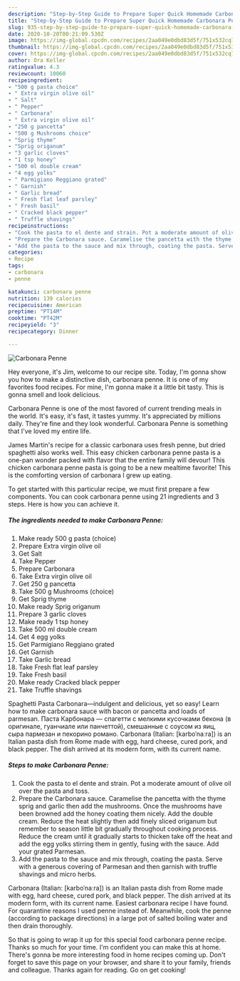 ```yaml
---
description: "Step-by-Step Guide to Prepare Super Quick Homemade Carbonara Penne"
title: "Step-by-Step Guide to Prepare Super Quick Homemade Carbonara Penne"
slug: 935-step-by-step-guide-to-prepare-super-quick-homemade-carbonara-penne
date: 2020-10-20T00:21:09.530Z
image: https://img-global.cpcdn.com/recipes/2aa049e0dbd83d5f/751x532cq70/carbonara-penne-recipe-main-photo.jpg
thumbnail: https://img-global.cpcdn.com/recipes/2aa049e0dbd83d5f/751x532cq70/carbonara-penne-recipe-main-photo.jpg
cover: https://img-global.cpcdn.com/recipes/2aa049e0dbd83d5f/751x532cq70/carbonara-penne-recipe-main-photo.jpg
author: Ora Keller
ratingvalue: 4.3
reviewcount: 10060
recipeingredient:
- "500 g pasta choice"
- " Extra virgin olive oil"
- " Salt"
- " Pepper"
- " Carbonara"
- " Extra virgin olive oil"
- "250 g pancetta"
- "500 g Mushrooms choice"
- "Sprig thyme"
- "Sprig origanum"
- "3 garlic cloves"
- "1 tsp honey"
- "500 ml double cream"
- "4 egg yolks"
- " Parmigiano Reggiano grated"
- " Garnish"
- " Garlic bread"
- " Fresh flat leaf parsley"
- " Fresh basil"
- " Cracked black pepper"
- " Truffle shavings"
recipeinstructions:
- "Cook the pasta to el dente and strain. Pot a moderate amount of olive oil over the pasta and toss."
- "Prepare the Carbonara sauce. Caramelise the pancetta with the thyme sprig and garlic then add the mushrooms. Once the mushrooms have been browned add the honey coating them nicely. Add the double cream. Reduce the heat slightly then add finely sliced origanum but remember to season little bit gradually throughout cooking process. Reduce the cream until it gradually starts to thicken take off the heat and add the egg yolks stirring them in gently, fusing with the sauce. Add your grated Parmesan."
- "Add the pasta to the sauce and mix through, coating the pasta. Serve with a generous covering of Parmesan and then garnish with truffle shavings and micro herbs."
categories:
- Recipe
tags:
- carbonara
- penne

katakunci: carbonara penne 
nutrition: 139 calories
recipecuisine: American
preptime: "PT14M"
cooktime: "PT42M"
recipeyield: "3"
recipecategory: Dinner

---
```



![Carbonara Penne](https://img-global.cpcdn.com/recipes/2aa049e0dbd83d5f/751x532cq70/carbonara-penne-recipe-main-photo.jpg)

Hey everyone, it's Jim, welcome to our recipe site. Today, I'm gonna show you how to make a distinctive dish, carbonara penne. It is one of my favorites food recipes. For mine, I'm gonna make it a little bit tasty. This is gonna smell and look delicious.

Carbonara Penne is one of the most favored of current trending meals in the world. It's easy, it's fast, it tastes yummy. It's appreciated by millions daily. They're fine and they look wonderful. Carbonara Penne is something that I've loved my entire life.

James Martin&#39;s recipe for a classic carbonara uses fresh penne, but dried spaghetti also works well. This easy chicken carbonara penne pasta is a one-pan wonder packed with flavor that the entire family will devour! This chicken carbonara penne pasta is going to be a new mealtime favorite! This is the comforting version of carbonara I grew up eating.


To get started with this particular recipe, we must first prepare a few components. You can cook carbonara penne using 21 ingredients and 3 steps. Here is how you can achieve it.

<!--inarticleads1-->

##### The ingredients needed to make Carbonara Penne:

1. Make ready 500 g pasta (choice)
1. Prepare  Extra virgin olive oil
1. Get  Salt
1. Take  Pepper
1. Prepare  Carbonara
1. Take  Extra virgin olive oil
1. Get 250 g pancetta
1. Take 500 g Mushrooms (choice)
1. Get Sprig thyme
1. Make ready Sprig origanum
1. Prepare 3 garlic cloves
1. Make ready 1 tsp honey
1. Take 500 ml double cream
1. Get 4 egg yolks
1. Get  Parmigiano Reggiano grated
1. Get  Garnish
1. Take  Garlic bread
1. Take  Fresh flat leaf parsley
1. Take  Fresh basil
1. Make ready  Cracked black pepper
1. Take  Truffle shavings


Spaghetti Pasta Carbonara—indulgent and delicious, yet so easy! Learn how to make carbonara sauce with bacon or pancetta and loads of parmesan. Паста Карбонара — спагетти с мелкими кусочками бекона (в оригинале, гуанчиале или панчеттой), смешанные с соусом из яиц, сыра пармезан и пекорино романо. Carbonara (Italian: [karboˈnaːra]) is an Italian pasta dish from Rome made with egg, hard cheese, cured pork, and black pepper. The dish arrived at its modern form, with its current name. 

<!--inarticleads2-->

##### Steps to make Carbonara Penne:

1. Cook the pasta to el dente and strain. Pot a moderate amount of olive oil over the pasta and toss.
1. Prepare the Carbonara sauce. Caramelise the pancetta with the thyme sprig and garlic then add the mushrooms. Once the mushrooms have been browned add the honey coating them nicely. Add the double cream. Reduce the heat slightly then add finely sliced origanum but remember to season little bit gradually throughout cooking process. Reduce the cream until it gradually starts to thicken take off the heat and add the egg yolks stirring them in gently, fusing with the sauce. Add your grated Parmesan.
1. Add the pasta to the sauce and mix through, coating the pasta. Serve with a generous covering of Parmesan and then garnish with truffle shavings and micro herbs.


Carbonara (Italian: [karboˈnaːra]) is an Italian pasta dish from Rome made with egg, hard cheese, cured pork, and black pepper. The dish arrived at its modern form, with its current name. Easiest carbonara recipe I have found. For quarantine reasons I used penne instead of. Meanwhile, cook the penne (according to package directions) in a large pot of salted boiling water and then drain thoroughly. 

So that is going to wrap it up for this special food carbonara penne recipe. Thanks so much for your time. I'm confident you can make this at home. There's gonna be more interesting food in home recipes coming up. Don't forget to save this page on your browser, and share it to your family, friends and colleague. Thanks again for reading. Go on get cooking!
